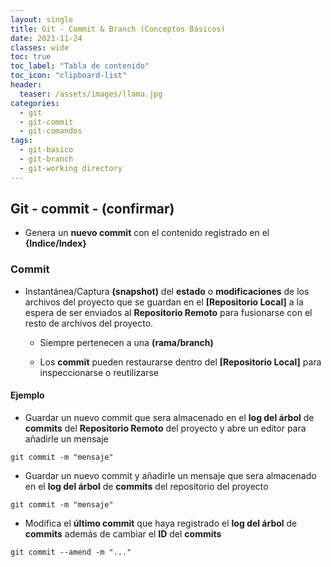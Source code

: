 ```yaml
---
layout: single
title: Git - Commit & Branch (Conceptos Básicos)
date: 2021-11-24
classes: wide
toc: true
toc_label: "Tabla de contenido"
toc_icon: "clipboard-list"
header:
  teaser: /assets/images/llama.jpg
categories:
  - git
  - git-commit
  - git-comandos
tags:
  - git-basico
  - git-branch
  - git-working directory
---
```


## Git - commit - (confirmar)

* Genera un **nuevo commit** con el contenido registrado en el **{Indice/Index}**

### Commit

* Instantánea/Captura **(snapshot)** del **estado** o **modificaciones** de los archivos del proyecto que se guardan en el **[Repositorio Local]** a la espera de ser enviados al **Repositorio Remoto** para fusionarse con el resto de archivos del proyecto.

  * Siempre pertenecen a una **(rama/branch)**
  
  * Los **commit** pueden restaurarse dentro del **[Repositorio Local]** para inspeccionarse o reutilizarse

#### Ejemplo

* Guardar un nuevo commit que sera almacenado en el **log del árbol** de **commits** del **Repositorio Remoto** del proyecto y abre un editor para añadirle un mensaje

``git commit -m "mensaje"``

* Guardar un nuevo commit y añadirle un mensaje que sera almacenado en el **log del árbol** de **commits** del repositorio del proyecto

``git commit -m "mensaje"``

* Modifica el **último commit** que haya registrado el **log del árbol** de **commits** además de cambiar el **ID** del **commits**

``git commit --amend -m "..."``
